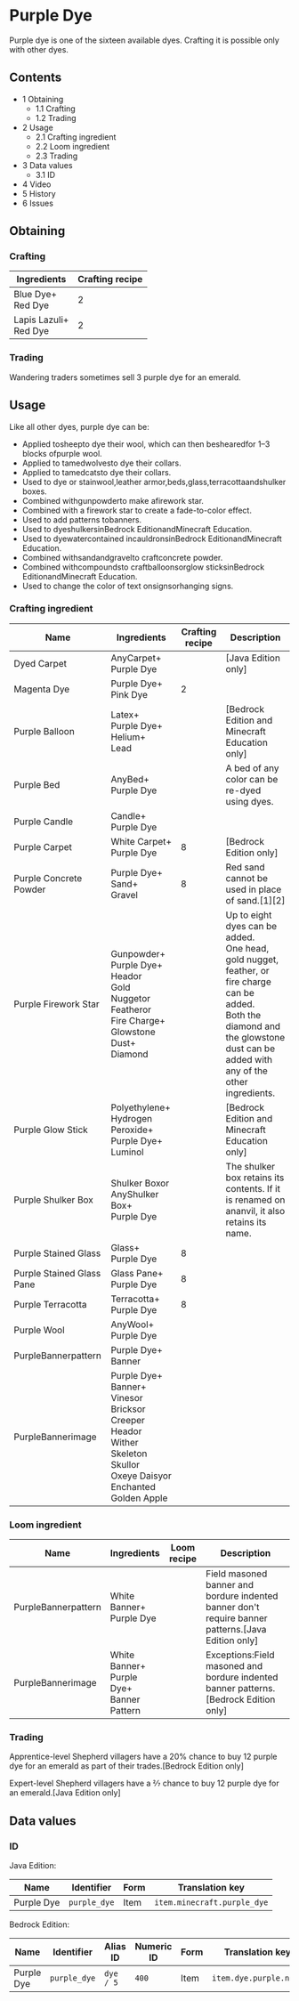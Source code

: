 # Purple Dye
Purple dye is one of the sixteen available dyes. Crafting it is possible only with other dyes.

## Contents
- 1 Obtaining
	- 1.1 Crafting
	- 1.2 Trading
- 2 Usage
	- 2.1 Crafting ingredient
	- 2.2 Loom ingredient
	- 2.3 Trading
- 3 Data values
	- 3.1 ID
- 4 Video
- 5 History
- 6 Issues

## Obtaining
### Crafting
| Ingredients               | Crafting recipe |
|---------------------------|-----------------|
| Blue Dye+<br/>Red Dye     | 2               |
| Lapis Lazuli+<br/>Red Dye | 2               |

### Trading
Wandering traders sometimes sell 3 purple dye for an emerald.

## Usage
Like all other dyes, purple dye can be:

- Applied tosheepto dye their wool, which can then beshearedfor 1–3 blocks ofpurple wool.
- Applied to tamedwolvesto dye their collars.
- Applied to tamedcatsto dye their collars.
- Used to dye or stainwool,leather armor,beds,glass,terracottaandshulker boxes.
- Combined withgunpowderto make afirework star.
- Combined with a firework star to create a fade-to-color effect.
- Used to add patterns tobanners.
- Used to dyeshulkersinBedrock EditionandMinecraft Education.
- Used to dyewatercontained incauldronsinBedrock EditionandMinecraft Education.
- Combined withsandandgravelto craftconcrete powder.
- Combined withcompoundsto craftballoonsorglow sticksinBedrock EditionandMinecraft Education.
- Used to change the color of text onsignsorhanging signs.

### Crafting ingredient
| Name                      | Ingredients                                                                                                                                  | Crafting recipe | Description                                                                                                                                                                                 |
|---------------------------|----------------------------------------------------------------------------------------------------------------------------------------------|-----------------|---------------------------------------------------------------------------------------------------------------------------------------------------------------------------------------------|
| Dyed Carpet               | AnyCarpet+<br/>Purple Dye                                                                                                                    |                 | ‌[Java Edition  only]                                                                                                                                                                       |
| Magenta Dye               | Purple Dye+<br/>Pink Dye                                                                                                                     | 2               |                                                                                                                                                                                             |
| Purple Balloon            | Latex+<br/>Purple Dye+<br/>Helium+<br/>Lead                                                                                                  |                 | ‌[Bedrock Edition and Minecraft Education  only]                                                                                                                                            |
| Purple Bed                | AnyBed+<br/>Purple Dye                                                                                                                       |                 | A bed of any color can be re-dyed using dyes.                                                                                                                                               |
| Purple Candle             | Candle+<br/>Purple Dye                                                                                                                       |                 |                                                                                                                                                                                             |
| Purple Carpet             | White Carpet+<br/>Purple Dye                                                                                                                 | 8               | ‌[Bedrock Edition  only]                                                                                                                                                                    |
| Purple Concrete Powder    | Purple Dye+<br/>Sand+<br/>Gravel                                                                                                             | 8               | Red sand cannot be used in place of sand.[1][2]                                                                                                                                             |
| Purple Firework Star      | Gunpowder+<br/>Purple Dye+<br/>Heador<br/>Gold Nuggetor<br/>Featheror<br/>Fire Charge+<br/>Glowstone Dust+<br/>Diamond                       |                 | Up to eight dyes can be added.<br/>One head, gold nugget, feather, or fire charge can be added.<br/>Both the diamond and the glowstone dust can be added with any of the other ingredients. |
| Purple Glow Stick         | Polyethylene+<br/>Hydrogen Peroxide+<br/>Purple Dye+<br/>Luminol                                                                             |                 | ‌[Bedrock Edition and Minecraft Education  only]                                                                                                                                            |
| Purple Shulker Box        | Shulker Boxor<br/>AnyShulker Box+<br/>Purple Dye                                                                                             |                 | The shulker box retains its contents. If it is renamed on ananvil, it also retains its name.                                                                                                |
| Purple Stained Glass      | Glass+<br/>Purple Dye                                                                                                                        | 8               |                                                                                                                                                                                             |
| Purple Stained Glass Pane | Glass Pane+<br/>Purple Dye                                                                                                                   | 8               |                                                                                                                                                                                             |
| Purple Terracotta         | Terracotta+<br/>Purple Dye                                                                                                                   | 8               |                                                                                                                                                                                             |
| Purple Wool               | AnyWool+<br/>Purple Dye                                                                                                                      |                 |                                                                                                                                                                                             |
| PurpleBannerpattern       | Purple Dye+<br/>Banner                                                                                                                       |                 |                                                                                                                                                                                             |
| PurpleBannerimage         | Purple Dye+<br/>Banner+<br/>Vinesor<br/>Bricksor<br/>Creeper Heador<br/>Wither Skeleton Skullor<br/>Oxeye Daisyor<br/>Enchanted Golden Apple |                 |                                                                                                                                                                                             |

### Loom ingredient
| Name                | Ingredients                                      | Loom recipe | Description                                                                                          |
|---------------------|--------------------------------------------------|-------------|------------------------------------------------------------------------------------------------------|
| PurpleBannerpattern | White Banner+<br/>Purple Dye                     |             | Field masoned banner and bordure indented banner don't require banner patterns.‌[Java Edition  only] |
| PurpleBannerimage   | White Banner+<br/>Purple Dye+<br/>Banner Pattern |             | Exceptions:Field masoned and bordure indented banner patterns.‌[Bedrock Edition  only]<br/>          |

### Trading
Apprentice-level Shepherd villagers have a 20% chance to buy 12 purple dye for an emerald as part of their trades.‌[Bedrock Edition  only]

Expert-level Shepherd villagers have a 2⁄7 chance to buy 12 purple dye for an emerald.‌[Java Edition  only]

## Data values
### ID
Java Edition:

| Name       | Identifier   | Form | Translation key             |
|------------|--------------|------|-----------------------------|
| Purple Dye | `purple_dye` | Item | `item.minecraft.purple_dye` |

Bedrock Edition:

| Name       | Identifier   | Alias ID  | Numeric ID | Form | Translation key        |
|------------|--------------|-----------|------------|------|------------------------|
| Purple Dye | `purple_dye` | `dye / 5` | `400`      | Item | `item.dye.purple.name` |


